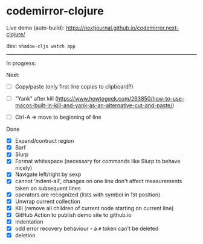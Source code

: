 # codemirror-clojure

Live demo (auto-build): https://nextjournal.github.io/codemirror.next-clojure/

dev: `shadow-cljs watch app`

----

In progress:


Next:
- [ ] Copy/paste (only first line copies to clipboard?)
- [ ] "Yank" after kill (https://www.howtogeek.com/293850/how-to-use-macos-built-in-kill-and-yank-as-an-alternative-cut-and-paste/)
- [ ] Ctrl-A => move to beginning of line


Done

- [x] Expand/contract region
- [x] Barf
- [x] Slurp
- [x] Format whitespace (necessary for commands like Slurp to behave nicely)
- [x] Navigate left/right by sexp
- [x] cannot 'indent-all', changes on one line don't affect measurements taken on subsequent lines
- [x] operators are recognized (lists with symbol in 1st position)
- [x] Unwrap current collection
- [x] Kill (remove all children of current node starting on current line)
- [x] GitHub Action to publish demo site to github.io
- [x] indentation
- [x] odd error recovery behaviour - a `#` token can't be deleted
- [x] deletion
